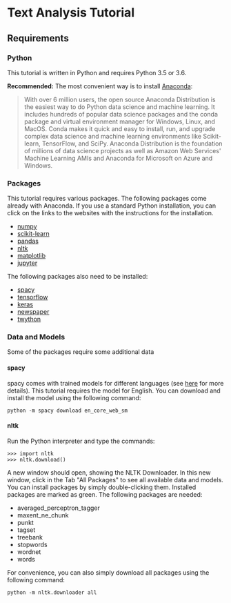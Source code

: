 # Text Analysis Tutorial

## Requirements


### Python

This tutorial is written in Python and requires Python 3.5 or 3.6.

**Recommended:** The most convenient way is to install [Anaconda](https://www.anaconda.com/download/#linux):

> With over 6 million users, the open source Anaconda Distribution is the easiest way to do Python data science and machine learning. It includes hundreds of popular data science packages and the conda package and virtual environment manager for Windows, Linux, and MacOS. Conda makes it quick and easy to install, run, and upgrade complex data science and machine learning environments like Scikit-learn, TensorFlow, and SciPy. Anaconda Distribution is the foundation of millions of data science projects as well as Amazon Web Services' Machine Learning AMIs and Anaconda for Microsoft on Azure and Windows.


### Packages

This tutorial requires various packages. The following packages come already with Anaconda. If you use a standard Python installation, you can click on the links to the websites with the instructions for the installation.

+ [numpy](https://scipy.org/install.html)
+ [scikit-learn](http://scikit-learn.org/stable/install.html)
+ [pandas](https://pandas.pydata.org/pandas-docs/stable/install.html)
+ [nltk](https://www.nltk.org/install.html)
+ [matplotlib](https://matplotlib.org/users/installing.html)
+ [jupyter](http://jupyter.readthedocs.io/en/latest/install.html)

The following packages also need to be installed:

+ [spacy](https://spacy.io/usage/)
+ [tensorflow](https://www.tensorflow.org/install/)
+ [keras](https://keras.io/#installation)
+ [newspaper](https://github.com/codelucas/newspaper/)
+ [twython](https://twython.readthedocs.io/en/latest/usage/install.html)


### Data and Models

Some of the packages require some additional data

#### spacy

spacy comes with trained models for different languages (see [here](https://spacy.io/models/en) for more details). This tutorial requires the model for English. You can download and install the model using the following command:

```
python -m spacy download en_core_web_sm
```

#### nltk

Run the Python interpreter and type the commands:
```
>>> import nltk
>>> nltk.download()
```
A new window should open, showing the NLTK Downloader. In this new window, click in the Tab "All Packages" to see all available data and models. You can install packages by simply double-clicking them. Installed packages are marked as green. The following packages are needed:

+ averaged_perceptron_tagger
+ maxent_ne_chunk
+ punkt
+ tagset
+ treebank
+ stopwords
+ wordnet
+ words

For convenience, you can also simply download all packages using the following command:

```
python -m nltk.downloader all
```
